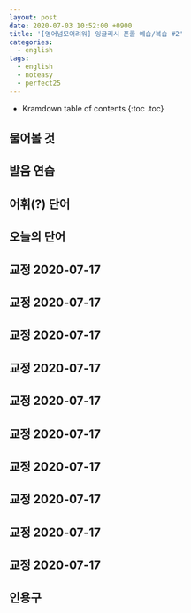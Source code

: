```yaml
---
layout: post
date: 2020-07-03 10:52:00 +0900
title: '[영어넘모어려워] 잉글리시 폰콜 예습/복습 #2'
categories:
  - english
tags:
  - english
  - noteasy
  - perfect25
---
```


* Kramdown table of contents
{:toc .toc}

## 물어볼 것

## 발음 연습

## 어휘(?) 단어

## 오늘의 단어

## 교정 2020-07-17
## 교정 2020-07-17
## 교정 2020-07-17
## 교정 2020-07-17
## 교정 2020-07-17
## 교정 2020-07-17
## 교정 2020-07-17
## 교정 2020-07-17
## 교정 2020-07-17
## 교정 2020-07-17

## 인용구
